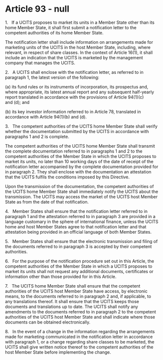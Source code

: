 # Article 93 - null


1.   If a UCITS proposes to market its units in a Member State other than its home Member State, it shall first submit a notification letter to the competent authorities of its home Member State.

The notification letter shall include information on arrangements made for marketing units of the UCITS in the host Member State, including, where relevant, in respect of share classes. In the context of Article 16(1), it shall include an indication that the UCITS is marketed by the management company that manages the UCITS.

2.   A UCITS shall enclose with the notification letter, as referred to in paragraph 1, the latest version of the following:

(a) its fund rules or its instruments of incorporation, its prospectus and, where appropriate, its latest annual report and any subsequent half-yearly report translated in accordance with the provisions of Article 94(1)(c) and (d); and

(b) its key investor information referred to in Article 78, translated in accordance with Article 94(1)(b) and (d).

3.   The competent authorities of the UCITS home Member State shall verify whether the documentation submitted by the UCITS in accordance with paragraphs 1 and 2 is complete.

The competent authorities of the UCITS home Member State shall transmit the complete documentation referred to in paragraphs 1 and 2 to the competent authorities of the Member State in which the UCITS proposes to market its units, no later than 10 working days of the date of receipt of the notification letter accompanied by the complete documentation provided for in paragraph 2. They shall enclose with the documentation an attestation that the UCITS fulfils the conditions imposed by this Directive.

Upon the transmission of the documentation, the competent authorities of the UCITS home Member State shall immediately notify the UCITS about the transmission. The UCITS may access the market of the UCITS host Member State as from the date of that notification.

4.   Member States shall ensure that the notification letter referred to in paragraph 1 and the attestation referred to in paragraph 3 are provided in a language customary in the sphere of international finance, unless the UCITS home and host Member States agree to that notification letter and that attestation being provided in an official language of both Member States.

5.   Member States shall ensure that the electronic transmission and filing of the documents referred to in paragraph 3 is accepted by their competent authorities.

6.   For the purpose of the notification procedure set out in this Article, the competent authorities of the Member State in which a UCITS proposes to market its units shall not request any additional documents, certificates or information other than those provided for in this Article.

7.   The UCITS home Member State shall ensure that the competent authorities of the UCITS host Member State have access, by electronic means, to the documents referred to in paragraph 2 and, if applicable, to any translations thereof. It shall ensure that the UCITS keeps those documents and translations up to date. The UCITS shall notify any amendments to the documents referred to in paragraph 2 to the competent authorities of the UCITS host Member State and shall indicate where those documents can be obtained electronically.

8.   In the event of a change in the information regarding the arrangements made for marketing communicated in the notification letter in accordance with paragraph 1, or a change regarding share classes to be marketed, the UCITS shall give written notice thereof to the competent authorities of the host Member State before implementing the change.
